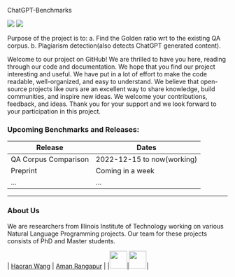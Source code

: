 ChatGPT-Benchmarks

![](https://img.shields.io/badge/Languages-%20English-red) 
![](https://img.shields.io/badge/ChatGPT-Corpus%2C%20Detector-blue)

Purpose of the project is to:
a. Find the Golden ratio wrt to the existing QA corpus.
b. Plagiarism detection(also detects ChatGPT generated content).


Welcome to our project on GitHub! We are thrilled to have you here, reading through our code and documentation. We hope that you find our project interesting and useful. We have put in a lot of effort to make the code readable, well-organized, and easy to understand. We believe that open-source projects like ours are an excellent way to share knowledge, build communities, and inspire new ideas. We welcome your contributions, feedback, and ideas. Thank you for your support and we look forward to your participation in this project.<br>


### Upcoming Benchmarks and Releases:

| Release               | Dates      |
|-----------------------|------------|
| QA Corpus Comparison| 2022-12-15 to now(working) |
| Preprint | Coming in a week|
|...|...|



---

### About Us

We are researchers from Illinois Institute of Technology working on various Natural Language Programming projects. Our team for these projects consists of PhD and Master students. <br>

| [Haoran Wang](https://github.com/wang2226/) | [Aman Rangapur](https://github.com/aman-17/) |
|<img src="https://avatars.githubusercontent.com/u/21370476?v=4" alt="" width="40"/>|<img src="https://avatars.githubusercontent.com/u/44740048?v=4" alt="" width="40"/>|









